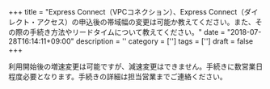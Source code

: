 +++
title = "Express Connect（VPCコネクション）、Express Connect（ダイレクト・アクセス）の申込後の帯域幅の変更は可能か教えてください。また、その際の手続き方法やリードタイムについて教えてください。"
date = "2018-07-28T16:14:11+09:00"
description = ''
category = ['']
tags = ['']
draft = false
+++

利用開始後の増速変更は可能ですが、減速変更はできません。手続きに数営業日程度必要となります。手続きの詳細は担当営業までご連絡ください。
